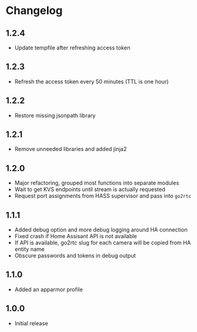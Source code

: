 # Changelog

## 1.2.4

- Update tempfile after refreshing access token

## 1.2.3

- Refresh the access token every 50 minutes (TTL is one hour)

## 1.2.2

- Restore missing jsonpath library

## 1.2.1

- Remove unneeded libraries and added jinja2

## 1.2.0

- Major refactoring, grouped most functions into separate modules
- Wait to get KVS endpoints until stream is actually requested
- Request port assignments from HASS supervisor and pass into `go2rtc`

## 1.1.1

- Added debug option and more debug logging around HA connection
- Fixed crash if Home Assisant API is not available
- If API is available, go2rtc slug for each camera will be copied from HA entity name
- Obscure passwords and tokens in debug output

## 1.1.0

- Added an apparmor profile

## 1.0.0

- Initial release
